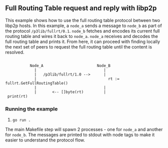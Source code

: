 ## Full Routing Table request and reply with libp2p

This example shows how to use the full routing table protocol between two libp2p
hosts. In this example, a `node_a` sends a message to `node_b` as part of the
protocol `/p3lib/fullrt/0.1`. `node_b` fetches and encodes its current full
routing table and wires it back to `node_a`. `node_a` receives and decodes the
full routing table and prints it. From here, it can proceed with finding locally
the next set of peers to request the full routing table until the content is
resolved.

```

           Node_A                        Node_B
             |                              |
             |   /p3lib/fullrt/1.0 -->      |
             |                                rt := fullrt.GetFullRoutingTable()
             |                              |
             |       <-- []byte(rt)         |     
 print(rt)

```

### Running the example

1) `go run .`

The main Makefile step will spawn 2 processes - one for `node_a` and another for
`node_b`. The messages are printed to stdout with node tags to make it easier to
understand the protocol flow.


